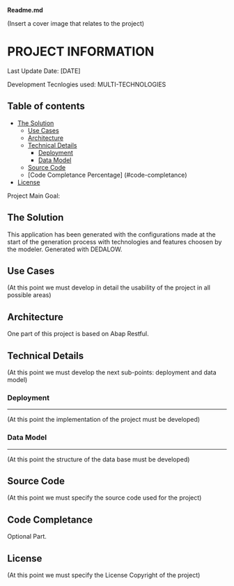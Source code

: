﻿**Readme.md**

(Insert a cover image that relates to the project)

PROJECT INFORMATION
===================
Last Update Date: [DATE]

Development Tecnlogies used: MULTI-TECHNOLOGIES

## Table of contents

* [The Solution](#the-solution)
    * [Use Cases](#use-cases)
    * [Architecture](#architecture)
    * [Technical Details](#technical-details)
        * [Deployment](#deployment)
        * [Data Model](#data-model)
    * [Source Code](#source-code)
	* [Code Completance Percentage] (#code-completance)
* [License](#license)

Project Main Goal:
 
 ## The Solution

 This application has been generated with the configurations made at the start of the generation process with technologies and features choosen by the modeler. Generated with DEDALOW.
 
 ## Use Cases
 
 (At this point we must develop in detail the usability of the project in all possible areas)
 
 ## Architecture
 
One part of this project is based on Abap Restful.
 
 ## Technical Details
 
 (At this point we must develop the next sub-points: deployment and data model)
 
 ### Deployment
 ***
 (At this point the implementation of the project must be developed)
 
 ### Data Model
 ***
 (At this point the structure of the data base must be developed)
 
 ## Source Code
 
 (At this point we must specify the source code used for the project)
 
 ## Code Completance
 
 Optional Part.
 
 ## License
 
 (At this point we must specify the License Copyright of the project)
 